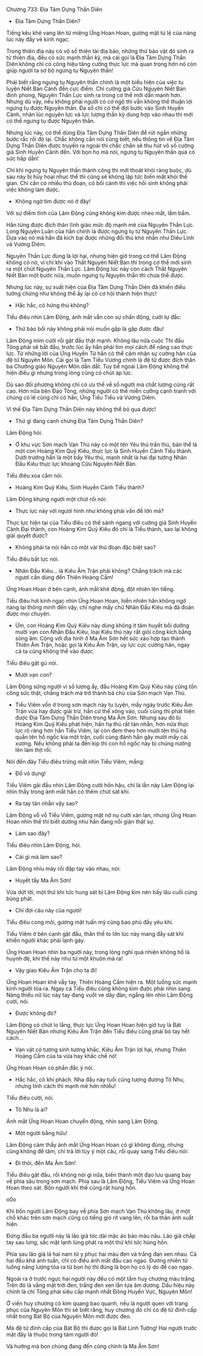 




Chương 733: Địa Tâm Dựng Thần Diên


- Địa Tâm Dựng Thần Diên?

Tiếng kêu khẽ vang lên từ miệng Ứng Hoan Hoan, gương mặt tú lệ của nàng lúc này đầy vẻ kinh ngạc.

Trong thiên địa này có vô số thiên tài địa bảo, những thứ bảo vật đó sinh ra từ thiên địa, đều có sức mạnh thần kỳ, mà cái gọi là Địa Tâm Dựng Thần Diên không chỉ có công hiệu tăng cường thực lực mà quan trọng hơn nó còn giúp người ta sơ bộ ngưng tụ Nguyên thần!

Phải biết rằng ngưng tụ Nguyên thần chính là một biểu hiện của việc tu luyện Niết Bàn Cảnh đến cực điểm. Chỉ cường giả Cửu Nguyên Niết Bàn đỉnh phong, Nguyên Thần Lực sinh ra trong cơ thể mới dần mạnh hơn. Nhưng dù vậy, nếu không phải người có cơ ngộ thì vẫn không thể thuận lợi ngưng tụ được Nguyên thần. Đa số chỉ có thể đợi bước vào Sinh Huyền Cảnh, nhân lúc nguyên lực và lực lượng thần kỳ dung hợp vào nhau thì mới có thể ngưng tụ được Nguyên thần.

Nhưng lúc này, có thể dùng Địa Tâm Dựng Thần Diên để rút ngắn những bước rắc rối đó lại. Chắc không cần nói cũng biết, nếu thông tin về Địa Tâm Dựng Thần Diên được truyền ra ngoài thì chắc chắn sẽ thu hút vô số cường giả Sinh Huyền Cảnh đến. Với bọn họ mà nói, ngưng tụ Nguyên thần quá có sức hấp dẫn!

Chỉ khi ngưng tụ Nguyên thần thành công thì mới thoát khỏi ràng buộc, dù sau này bị hủy hoại nhục thể thì cũng sẽ không lập tức biến mất khỏi thế gian. Chỉ cần có nhiều thủ đoạn, có bối cảnh thì việc hồi sinh không phải việc không làm được.

- Không ngờ tìm được nó ở đây!

Với sự điềm tĩnh của Lâm Động cũng không kìm được nheo mắt, lẩm bẩm.

Hắn từng được đích thân lĩnh giáo mức độ mạnh mẽ của Nguyên Thần Lực. Long Nguyên Luân của hắn chính là được ngưng tụ từ Nguyên Thần Lực. Dựa vào nó mà hắn đã kích bại được những đối thủ khó nhằn như Diêu Linh và Vương Diêm.

Nguyên Thần Lực đúng là lợi hại, nhưng hiện giờ trong cơ thể Lâm Động không có nó, vì chỉ khi vào Thất Nguyên Niết Bàn thì trong cơ thể mới sinh ra một chút Nguyên Thần Lực. Lâm Động lúc này còn cách Thất Nguyên Niết Bàn một bước nữa, muốn ngưng tụ Nguyên thần thì chưa thể được.

Nhưng lúc này, sự xuất hiện của Địa Tâm Dựng Thần Diên đã khiến điều tưởng chừng như không thể ấy lại có cơ hội thành hiện thực!

- Hắc hắc, có hứng thú không?

Tiểu điêu nhìn Lâm Động, ánh mắt vẫn còn sự chấn động, cười tự đắc:

- Thứ bảo bối này không phải nói muốn gặp là gặp được đâu!

Lâm Động mỉm cười rồi gật đầu thật mạnh. Không lâu nữa cuộc Thi đấu Tông phái sẽ bắt đầu, trước lúc ấy hắn phải tìm mọi cách để nâng cao thực lực. Từ những lời của Ứng Huyền Tử hắn có thể cảm nhận sự cường hãn của đệ tử Nguyên Môn. Cái gọi là Tam Tiểu Vương chính là đệ tử được đích thân ba Chưởng giáo Nguyên Môn dẫn dắt. Tuy bề ngoài Lâm Động không thể hiện điều gì nhưng trong lòng cũng có chút áp lực.

Dù sao đối phương không chỉ có ưu thế về số người mà chất lượng cũng rất cao. Hơn nữa bên Đạo Tông, những người có thể miễn cưỡng cạnh tranh với chúng có lẽ cũng chỉ có hắn, Ứng Tiếu Tiếu và Vương Diêm.

Vì thế Địa Tâm Dựng Thần Diên này không thể bỏ qua được!

- Thứ gì đang canh chừng Địa Tâm Dựng Thần Diên?

Lâm Động hỏi.

- Ở khu vực Sơn mạch Vạn Thú này có một tên Yêu thú trấn thủ, bản thể là một con Hoàng Kim Quỷ Kiêu, thực lực là Sinh Huyền Cảnh Tiểu thành. Dưới trướng hắn là một bầy Yêu thú, mạnh nhất là hai đại tướng Nhân Đầu Kiêu thực lực khoảng Cửu Nguyên Niết Bàn.

Tiểu điêu xoa cằm nói.

- Hoàng Kim Quỷ Kiêu, Sinh Huyền Cảnh Tiểu thành?

Lâm Động khựng người một chút rồi nói:

- Thực lực này với ngươi hình như không phải vấn đề lớn mà?

Thực lực hiện tại của Tiểu điêu có thể sánh ngang với cường giả Sinh Huyền Cảnh Đại thành, con Hoàng Kim Quỷ Kiêu đó chỉ là Tiểu thành, sao lại không giải quyết được?

- Không phải ta nói hắn có một vài thủ đoạn đặc biệt sao?

Tiểu điêu bất lực nói.

- Nhân Đầu Kiêu… là Kiêu Âm Trận phải không? Chẳng trách mà các ngươi cần dùng đến Thiên Hoàng Cầm!

Ứng Hoan Hoan ở bên cạnh, ánh mắt khẽ động, đột nhiên lên tiếng.

Tiểu điêu hơi kinh ngạc nhìn Ứng Hoan Hoan, hiển nhiên hắn không ngờ nàng lại thông minh đến vậy, chỉ nghe mấy chữ Nhân Đầu Kiêu mà đã đoán được mọi chuyện.

- Ừm, con Hoàng Kim Quỷ Kiêu này dùng không ít tâm huyết bồi dưỡng mười vạn con Nhân Đầu Kiêu, loại Kiêu thú này rất giỏi công kích bằng sóng âm. Cộng với địa hình ở Ma Âm Sơn hết sức xảo hợp tạo thành Thiên Âm Trận, hoặc gọi là Kiêu Âm Trận, uy lực cực cường hãn, ngay cả ta cũng không thể vào được.

Tiểu điêu gật gù nói.

- Mười vạn con?

Lâm Động sững người vì số lượng ấy, đầu Hoàng Kim Quỷ Kiêu này cũng tốn công sức thật, chẳng trách mà trở thành bá chủ của Sơn mạch Vạn Thú.

- Tiểu Viêm vốn ở trong sơn mạch này tu luyện, mấy ngày trước Kiêu Âm Trận vừa hay được giải trừ, hắn cứ thế xông vào, cuối cùng thì phát hiện được Địa Tâm Dựng Thần Diên trong Ma Âm Sơn. Nhưng sau đó bị Hoàng Kim Quỷ Kiêu phát hiện, hắn hạ thủ rất tàn nhẫn, hơn nữa thực lực rõ ràng hơn hẳn Tiểu Viêm, lại còn đem theo hơn mười tên thủ hạ quần tên hổ ngốc kia một trận, cuối cùng đánh hắn gãy mười mấy cái xương. Nếu không phải ta đến kịp thì con hổ ngốc này bị chúng nướng lên làm thịt rồi.

Nói đến đây Tiểu điêu trừng mắt nhìn Tiểu Viêm, mắng:

- Đồ vô dụng!

Tiểu Viêm gãi đầu nhìn Lâm Động cười hồn hậu, chỉ là lần này Lâm Động lại nhìn thấy trong ánh mắt hắn có thêm chút sát khí.

- Ra tay tàn nhẫn vậy sao?

Lâm Động vỗ vỗ Tiểu Viêm, gương mặt nở nụ cười xán lạn, nhưng Ứng Hoan Hoan nhìn thế thì biết dường như hắn đang nổi giận thật sự.

- Làm sao đây?

Tiểu điêu nhìn Lâm Động, hỏi.

- Cái gì mà làm sao?

Lâm Động nhíu mày rồi đập tay vào nhau, nói:

- Huyết tẩy Ma Âm Sơn!

Vừa dứt lời, một thứ khí tức hung sát bị Lâm Động kìm nén bấy lâu cuối cùng bùng phát.

- Chỉ đợi câu này của ngươi!

Tiểu điêu cong môi, gương mặt tuấn mỹ cũng bao phủ đầy yêu khí.

Tiểu Viêm ở bên cạnh gật đầu, thân thể to lớn lúc này mang đầy sát khí khiến người khác phải lạnh gáy.

Ứng Hoan Hoan nhìn ba người này, trong lòng nghĩ quả nhiên không hổ là huynh đệ, khí thế này như từ một khuôn mà ra!

- Vậy giao Kiêu Âm Trận cho ta đi!

Ứng Hoan Hoan khẽ vẫy tay, Thiên Hoàng Cầm hiện ra. Một luồng sức mạnh kinh người tỏa ra. Ngay cả Tiểu điêu cũng không kìm được phải nhìn sang. Nàng thiếu nữ lúc này tay đang vuốt ve dây đàn, ngẩng lên nhìn Lâm Động cười, nói.

- Được không đó?

Lâm Động có chút lo lắng, thực lực Ứng Hoan Hoan hiện giờ tuy là Bát Nguyên Niết Bàn nhưng Kiêu Âm Trận đến Tiểu điêu cũng phải bó tay hết cách…

- Vạn vật có tương sinh tương khắc. Kiêu Âm Trận lợi hại, nhưng Thiên Hoàng Cầm của ta vừa hay khắc chế nó!

Ứng Hoan Hoan có phần đắc ý nói.

- Hắc hắc, có khí phách. Nha đầu này tuổi cũng tương đương Tô Nhu, nhưng tính cách thì mạnh mẽ hơn nhiều!

Tiểu điêu cười, nói.

- Tô Nhu là ai?

Ánh mắt Ứng Hoan Hoan chuyển động, nhìn sang Lâm Động.

- Một người bằng hữu!

Lâm Động cảm thấy ánh mắt Ứng Hoan Hoan có gì không đúng, nhưng cũng không để tâm, chỉ trả lời tùy ý một câu, rồi quay sang Tiểu điêu nói:

- Đi thôi, đến Ma Âm Sơn!

Tiểu điêu gật đầu, rồi không nói gì nữa, biến thành một đạo lưu quang bay về phía sâu trong sơn mạch. Phía sau là Lâm Động, Tiểu Viêm và Ứng Hoan Hoan theo sát. Bốn người khí thế cũng rất hùng hồn.

o0o

Khi bốn người Lâm Động bay về phía Sơn mạch Vạn Thú không lâu, ở một chỗ khác trên sơn mạch cũng có tiếng gió rít vang lên, rồi ba thân ảnh xuất hiện.

Đứng đầu ba người này là lão giả tóc dài mặc áo bào màu nâu. Lão giả chắp tay sau lưng, sắc mặt lạnh lùng phát ra một thứ khí tức hùng hồn.

Phía sau lão giả là hai nam tử y phục hai màu đen và trắng đan xen nhau. Cả hai đều khá anh tuấn, chỉ có điều ánh mắt đầu cao ngạo. Đương nhiên từ luồng năng lượng tỏa ra từ bọn họ thì đúng là bọn họ có lý do để cao ngạo.

Ngoài ra ở trước ngực hai người này đều có một tấm huy chương màu trắng. Trên đó là vầng mặt trời đen, trắng đen xen lẫn tựa âm dương. Dấu hiệu này chính là chỉ Tông phái siêu cấp mạnh nhất Đông Huyền Vực, Nguyên Môn!

Ở viền huy chương có kim quang bao quanh, nếu là người quen với trang phục của Nguyên Môn thì sẽ biết rằng, huy chương đó chỉ có đệ tử đỉnh cấp nhất trong Bát Bộ của Nguyên Môn mới được đeo.

Mà đệ tử đỉnh cấp của Bát Bộ thì được gọi là Bát Linh Tướng! Hai người trước mặt đây là thuộc trong tám người đó!

Và hướng mà bọn chúng đang đến cũng chính là Ma Âm Sơn!




